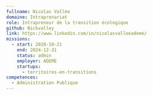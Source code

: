 ```yaml
---
fullname: Nicolas Vallée
domaine: Intraprenariat
role: Intrapreneur de la transition écologique
github: Nickvalley
link: https://www.linkedin.com/in/nicolasvalleeademe/
missions:
  - start: 2020-10-21
    end: 2024-12-31
    status: admin
    employer: ADEME
    startups:
      - territoires-en-transitions
competences:
  - Administration Publique
---
```

